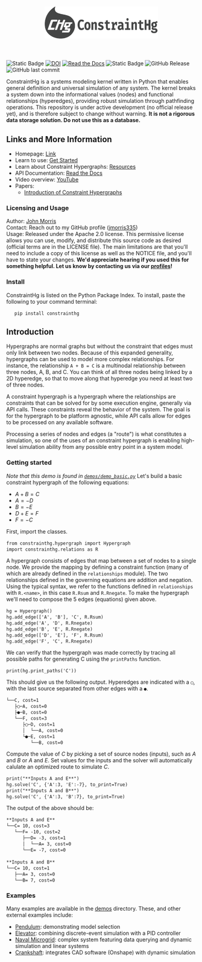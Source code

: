 <h1 align="center">
<img src="https://github.com/jmorris335/ConstraintHg/blob/14d9ea2db0e73d440dd4de1491ba0ffee0233d87/media/logo.svg?raw=true" width="300">
</h1><br>

![Static Badge](https://img.shields.io/badge/homepage-blue?link=https%3A%2F%2Fconstrainthg.readthedocs.io%2Fen%2Flatest%2Findex.html) [![DOI](https://zenodo.org/badge/869248124.svg)](https://doi.org/10.5281/zenodo.15278018) [![Read the Docs](https://img.shields.io/readthedocs/constrainthg?link=https%3A%2F%2Fconstrainthg.readthedocs.io%2Fen%2Flatest%2Findex.html)](https://constrainthg.readthedocs.io/en/latest/) ![Static Badge](https://img.shields.io/badge/tests-21/21-brightgreen) ![GitHub Release](https://img.shields.io/github/v/release/jmorris335/ConstraintHg?include_prereleases&display_name=tag) ![GitHub last commit](https://img.shields.io/github/last-commit/jmorris335/ConstraintHg)


ConstraintHg is a systems modeling kernel written in Python that enables general definition and universal simulation of any system. The kernel breaks a system down into the informational values (nodes) and functional relationships (hyperedges), providing robust simulation through pathfinding operations. This repository is under active development (no official release yet), and is therefore subject to change without warning. **It is not a rigorous data storage solution. Do not use this as a database.**

## Links and More Information
- Homepage: [Link](https://constrainthg.readthedocs.io/en/latest/index.html)
- Learn to use: [Get Started](https://constrainthg.readthedocs.io/en/latest/constrainthg_intro.html)
- Learn about Constraint Hypergraphs: [Resources](https://constrainthg.readthedocs.io/en/latest/chg_overview.html)
- API Documentation: [Read the Docs](https://constrainthg.readthedocs.io/en/latest/constrainthg.html)
- Video overview: [YouTube](https://www.youtube.com/watch?v=Ph2yhaThex0)
- Papers:
  - [Introduction of Constraint Hypergraphs](https://doi.org/10.1115/1.4068375)

### Licensing and Usage
Author: [John Morris](https://www.people.clemson.edu/jhmrrs/)  
Contact: Reach out to my GitHub profile ([jmorris335](https://github.com/jmorris335))  
Usage: Released under the Apache 2.0 license. This permissive license allows you can use, modify, and distribute this source code as desired (official terms are in the LICENSE file). The main limitations are that you'll need to include a copy of this license as well as the NOTICE file, and you'll have to state your changes. **We'd appreciate hearing if you used this for something helpful. Let us know by contacting us via our [profiles](https://github.com/jmorris335)!**

### Install
ConstraintHg is listed on the Python Package Index. To install, paste the following to your command terminal: 
```
   pip install constrainthg
```

## Introduction
Hypergraphs are normal graphs but without the constraint that edges must only link between two nodes. Because of this expanded generality, hypergraphs can be used to model more complex relationships. For instance, the relationship `A + B = C` is a multinodal relationship between three nodes, A, B, and C. You can think of all three nodes being linked by a 2D hyperedge, so that to move along that hyperedge you need at least two of three nodes. 

A constraint hypergraph is a hypergraph where the relationships are constraints that can be solved for by some execution engine, generally via API calls. These constraints reveal the behavior of the system. The goal is for the hypergraph to be platform agnostic, while API calls allow for edges to be processed on any available software.

Processing a series of nodes and edges (a "route") is what constitutes a simulation, so one of the uses of an constraint hypergraph is enabling high-level simulation ability from any possible entry point in a system model.

### Getting started
*Note that this demo is found in [`demos/demo_basic.py`](https://github.com/jmorris335/ConstraintHg/blob/main/demos/demo_basic.py)*
Let's build a basic constraint hypergraph of the following equations:
- $A + B = C$
- $A = -D$
- $B = -E$
- $D + E = F$  
- $F = -C$

First, import the classes. 
```[python]
from constrainthg.hypergraph import Hypergraph
import constrainthg.relations as R
```

A hypergraph consists of edges that map between a set of nodes to a single node. We provide the mapping by defining a constraint function (many of which are already defined in the `relationships` module). The two relationships defined in the governing equations are addition and negation. Using the typical syntax, we refer to the functions defined in `relationships` with `R.<name>`, in this case `R.Rsum` and `R.Rnegate`. To make the hypergraph we'll need to compose the 5 edges (equations) given above. 
```[python]
hg = Hypergraph()
hg.add_edge(['A', 'B'], 'C', R.Rsum)
hg.add_edge('A', 'D', R.Rnegate)
hg.add_edge('B', 'E', R.Rnegate)
hg.add_edge(['D', 'E'], 'F', R.Rsum)
hg.add_edge('F', 'C', R.Rnegate)
```

We can verify that the hypergraph was made correctly by tracing all possible paths for generating C using the `printPaths` function.
```[python]
print(hg.print_paths('C'))
```

This should give us the following output. Hyperedges are indicated with a `◯`, with the last source separated from other edges with a `●`.
```
└──C, cost=1
   ├◯─A, cost=0
   ├●─B, cost=0
   └──F, cost=3
      ├◯─D, cost=1
      │  └──A, cost=0
      └●─E, cost=1
         └──B, cost=0
```

Compute the value of $C$ by picking a set of source nodes (inputs), such as $A$ and $B$ or $A$ and $E$. Set values for the inputs and the solver will automatically calulate an optimized route to simulate $C$. 
```[python]
print("**Inputs A and E**")
hg.solve('C', {'A':3, 'E':-7}, to_print=True)
print("**Inputs A and B**")
hg.solve('C', {'A':3, 'B':7}, to_print=True)
```

The output of the above should be:
```
**Inputs A and E**
└──C= 10, cost=3
   └──F= -10, cost=2
      ├──D= -3, cost=1
      │  └──A= 3, cost=0
      └──E= -7, cost=0

**Inputs A and B**
└──C= 10, cost=1
   ├──A= 3, cost=0
   └──B= 7, cost=0
```

### Examples
Many examples are available in the [demos](https://github.com/jmorris335/ConstraintHg/tree/main/demos) directory. These, and other external examples include:
- [Pendulum](https://github.com/jmorris335/ConstraintHg/blob/main/demos/demo_pendulum.py): demonstrating model selection
- [Elevator](https://github.com/jmorris335/ElevatorHypergraph): combining discrete-event simulation with a PID controller
- [Naval Microgrid](https://github.com/jmorris335/MicrogridHg): complex system featuring data querying and dynamic simulation and linear systems
- [Crankshaft](https://github.com/jmorris335/tool-interoperability-scripts/tree/main): integrates CAD software (Onshape) with dynamic simulation
